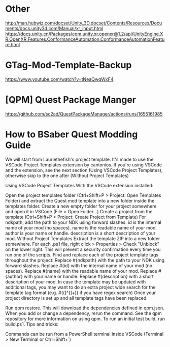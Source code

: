 # Other
http://man.hubwiz.com/docset/Unity_3D.docset/Contents/Resources/Documents/docs.unity3d.com/Manual/xr_input.html
https://docs.unity.cn/Packages/com.unity.xr.openxr@1.2/api/UnityEngine.XR.OpenXR.Features.ConformanceAutomation.ConformanceAutomationFeature.html

# GTag-Mod-Template-Backup
https://www.youtube.com/watch?v=tNeaQwqWxF4
# [QPM] Quest Package Manger
https://github.com/sc2ad/QuestPackageManager/actions/runs/1655161985
# How to BSaber Quest Modding Guide

We will start from Lauriethefish's project template. It's made to use the VSCode Project Templates extension by cantonios. If you're using VSCode and the extension, see the next section (Using VSCode Project Templates), otherwise skip to the one after (Without Project Templates)

Using VSCode Project Templates
With the VSCode extension installed:

Open the project templates folder (Ctrl+Shift+P > Project: Open Templates Folder) and extract the Quest mod template into a new folder inside the templates folder.
Create a new empty folder for your project somewhere and open it in VSCode (File > Open Folder...)
Create a project from the template (Ctrl+Shift+P > Project: Create Project from Template)
For ndkpath, add the path to your NDK using forward slashes.
id is the internal name of your mod (no spaces).
name is the readable name of your mod.
author is your name or handle.
description is a short description of your mod.
Without Project Templates
Extract the template ZIP into a new folder somewhere.
For each .ps1 file, right click > Properties > Check "Unblock" on the lower right. This will prevent a security confirmation every time you run one of the scripts.
Find and replace each of the project template tags throughout the project:
Replace #{ndkpath} with the path to your NDK using forward slashes.
Replace #{id} with the internal name of your mod (no spaces).
Replace #{name} with the readable name of your mod.
Replace #{author} with your name or handle.
Replace #{description} with a short description of your mod.
In case the template may be updated with additional tags, you may want to do an extra project wide search for the template tag format (e.g. #\{([^}]+)\} if you have regex search)
Once your project directory is set up and all template tags have been replaced.

Run qpm restore. This will download the dependencies defined in qpm.json. When you add or change a dependency, rerun the command. See the qpm repository for more information on using qpm.
To run an initial test build, run build.ps1.
Tips and tricks:

Commands can be run from a PowerShell terminal inside VSCode (Terminal > New Terminal or Ctrl+Shift+`)
